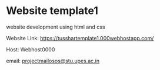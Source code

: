 # Website template1
 website development using html and css

Website Link:
https://tusshartemplate1.000webhostapp.com/

Host:
Webhost0000

email:
projectmailosos@stu.upes.ac.in
